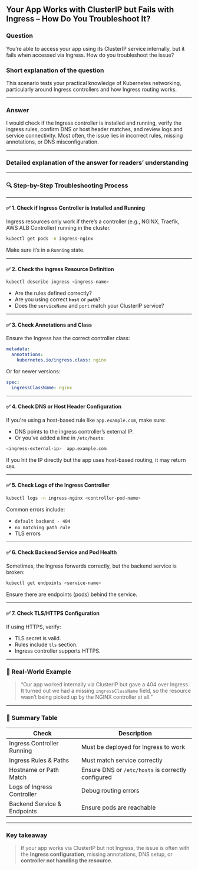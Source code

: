 ## Your App Works with ClusterIP but Fails with Ingress – How Do You Troubleshoot It?

### Question  
You’re able to access your app using its ClusterIP service internally, but it fails when accessed via Ingress. How do you troubleshoot the issue?

### Short explanation of the question  
This scenario tests your practical knowledge of Kubernetes networking, particularly around Ingress controllers and how Ingress routing works.

---

### Answer  
I would check if the Ingress controller is installed and running, verify the ingress rules, confirm DNS or host header matches, and review logs and service connectivity. Most often, the issue lies in incorrect rules, missing annotations, or DNS misconfiguration.

---

### Detailed explanation of the answer for readers’ understanding

---

### 🔍 Step-by-Step Troubleshooting Process

---

#### ✅ 1. **Check if Ingress Controller is Installed and Running**

Ingress resources only work if there’s a controller (e.g., NGINX, Traefik, AWS ALB Controller) running in the cluster.

```bash
kubectl get pods -n ingress-nginx
```

Make sure it’s in a `Running` state.

---

#### ✅ 2. **Check the Ingress Resource Definition**

```bash
kubectl describe ingress <ingress-name>
```

- Are the rules defined correctly?
- Are you using correct **`host`** or **`path`**?
- Does the `serviceName` and `port` match your ClusterIP service?

---

#### ✅ 3. **Check Annotations and Class**

Ensure the Ingress has the correct controller class:

```yaml
metadata:
  annotations:
    kubernetes.io/ingress.class: nginx
```

Or for newer versions:

```yaml
spec:
  ingressClassName: nginx
```

---

#### ✅ 4. **Check DNS or Host Header Configuration**

If you're using a host-based rule like `app.example.com`, make sure:

- DNS points to the ingress controller’s external IP.
- Or you’ve added a line in `/etc/hosts`:

```bash
<ingress-external-ip>  app.example.com
```

If you hit the IP directly but the app uses host-based routing, it may return `404`.

---

#### ✅ 5. **Check Logs of the Ingress Controller**

```bash
kubectl logs -n ingress-nginx <controller-pod-name>
```

Common errors include:

- `default backend - 404`
- `no matching path rule`
- TLS errors

---

#### ✅ 6. **Check Backend Service and Pod Health**

Sometimes, the Ingress forwards correctly, but the backend service is broken:

```bash
kubectl get endpoints <service-name>
```

Ensure there are endpoints (pods) behind the service.

---

#### ✅ 7. **Check TLS/HTTPS Configuration**

If using HTTPS, verify:

- TLS secret is valid.
- Rules include `tls` section.
- Ingress controller supports HTTPS.

---

### 🧪 Real-World Example

> “Our app worked internally via ClusterIP but gave a 404 over Ingress. It turned out we had a missing `ingressClassName` field, so the resource wasn’t being picked up by the NGINX controller at all.”

---

### 🔄 Summary Table

| Check                           | Description                                        |
|----------------------------------|----------------------------------------------------|
| Ingress Controller Running       | Must be deployed for Ingress to work              |
| Ingress Rules & Paths            | Must match service correctly                      |
| Hostname or Path Match           | Ensure DNS or `/etc/hosts` is correctly configured|
| Logs of Ingress Controller       | Debug routing errors                              |
| Backend Service & Endpoints      | Ensure pods are reachable                         |

---

### Key takeaway  

> If your app works via ClusterIP but not Ingress, the issue is often with the **Ingress configuration**, missing annotations, DNS setup, or **controller not handling the resource**.
